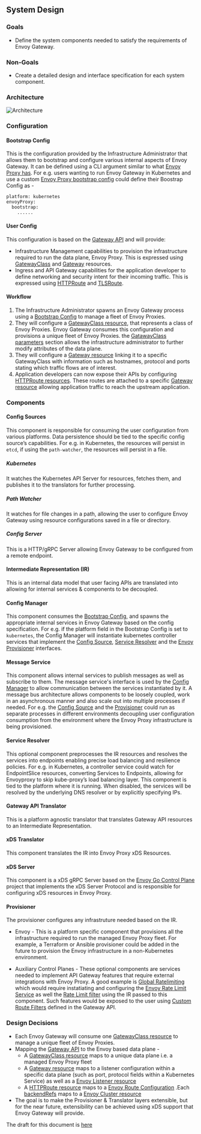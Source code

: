 ## System Design

### Goals
* Define the system components needed to satisfy the requirements of Envoy Gateway.

### Non-Goals
* Create a detailed design and interface specification for each system component.

### Architecture
![Architecture](../images/architecture.png)

### Configuration

#### Bootstrap Config
This is the configuration provided by the Infrastructure Administrator that allows them to bootstrap and configure various internal aspects of Envoy Gateway.
It can be defined using a CLI argument similar to what [Envoy Proxy has](https://www.envoyproxy.io/docs/envoy/latest/operations/cli#cmdoption-c).
For e.g. users wanting to run Envoy Gateway in Kubernetes and use a custom [Envoy Proxy bootstrap config](https://www.envoyproxy.io/docs/envoy/latest/api-v3/config/bootstrap/v3/bootstrap.proto#envoy-v3-api-msg-config-bootstrap-v3-bootstrap) could define their Boostrap Config as -
```
platform: kubernetes
envoyProxy:
  bootstrap: 
    ......
```

#### User Config
This configuration is based on the [Gateway API](https://gateway-api.sigs.k8s.io) and will provide:
* Infrastructure Management capabilities to provision the infrastructure required to run the data plane, Envoy Proxy.
This is expressed using [GatewayClass](https://gateway-api.sigs.k8s.io/concepts/api-overview/#gatewayclass) and [Gateway](https://gateway-api.sigs.k8s.io/concepts/api-overview/#gateway) resources.
* Ingress and API Gateway capabilities for the application developer to define networking and security intent for their incoming traffic.
This is expressed using [HTTPRoute](https://gateway-api.sigs.k8s.io/concepts/api-overview/#httproute) and [TLSRoute](https://gateway-api.sigs.k8s.io/concepts/api-overview/#tlsroute).

#### Workflow
1. The Infrastructure Administrator spawns an Envoy Gateway process using a [Bootstrap Config](#bootstrap-config) to manage a fleet of Envoy Proxies.
2. They will configure a [GatewayClass resource](https://gateway-api.sigs.k8s.io/concepts/api-overview/#gatewayclass), that represents a class of Envoy Proxies.
Envoy Gateway consumes this configuration and provisions a unique fleet of Envoy Proxies. the [GatawayClass parameters](https://gateway-api.sigs.k8s.io/v1alpha2/api-types/gatewayclass/#gatewayclass-parameters) section allows the infrastructure administrator to further modify attributes of the data plane. 
3. They will configure a [Gateway resource](https://gateway-api.sigs.k8s.io/concepts/api-overview/#gateway) linking it to a specific GatewayClass 
with information such as hostnames, protocol and ports stating which traffic flows are of interest.
4. Application developers can now expose their APIs by configuring [HTTPRoute resources](https://gateway-api.sigs.k8s.io/concepts/api-overview/#httproute).
These routes are attached to a specific [Gateway resource](https://gateway-api.sigs.k8s.io/concepts/api-overview/#gateway) allowing application traffic to reach
the upstream application.

### Components

#### Config Sources
This component is responsible for consuming the user configuration from various platforms. Data persistence should be tied to the specific config source’s capabilities. For e.g. in Kubernetes, the resources will persist in `etcd`, if using the `path-watcher`, the resources will persist in a file.

##### Kubernetes
It watches the Kubernetes API Server for resources, fetches them, and publishes it to the translators for further processing.

##### Path Watcher
It watches for file changes in a path, allowing the user to configure Envoy Gateway using resource configurations saved in a file or directory.

##### Config Server
This is a HTTP/gRPC Server allowing Envoy Gateway to be configured from a remote endpoint. 

#### Intermediate Representation (IR)
This is an internal data model that user facing APIs are translated into allowing for internal services & components to be decoupled. 

#### Config Manager
This component consumes the [Bootstrap Config](#bootstrap-config), and spawns the appropriate internal services in Envoy Gateway based on the config specification.
For e.g. if the platform field in the Bootstrap Config is set to `kubernetes`, the Config Manager will instantiate kubernetes controller services that implement the
[Config Source](#config-source), [Service Resolver](#service-resolver) and the [Envoy Provisioner](#provisioner) interfaces.

#### Message Service
This component allows internal services to publish messages as well as subscribe to them. The message service's interface is used by the [Config Manager](#config-manager) to 
allow communication between the services instantiated by it.
A message bus architecture allows components to be loosely coupled, work in an asynchronous manner and also scale out into multiple processes if needed. 
For e.g. the [Config Source](#config-source) and the [Provisioner](#provisoner) could run as separate processes in different environments decoupling user configuration consumption
from the environment where the Envoy Proxy infrastructure is being provisioned.

#### Service Resolver
This optional component preprocesses the IR resources and resolves the services into endpoints enabling precise load balancing and resilience policies.
For e.g. in Kubernetes, a controller service could watch for EndpointSlice resources, converting Services to Endpoints, allowing for Envoyproxy to skip kube-proxy’s
load balancing layer. This component is tied to the platform where it is running.  When disabled, the services will be resolved by the underlying DNS resolver or
by explicitly specifying IPs.

#### Gateway API Translator
This is a platform agnostic translator that translates Gateway API resources to an Intermediate Representation.

#### xDS Translator
This component translates the IR into Envoy Proxy xDS Resources.

#### xDS Server
This component is a xDS gRPC Server based on the [Envoy Go Control Plane](https://github.com/envoyproxy/go-control-plane) project that implements the xDS Server Protocol
and is responsible for configuring xDS resources in Envoy Proxy. 

#### Provisioner
The provisioner configures any infrastruture needed based on the IR.

* Envoy - This is a platform specific component that provisions all the infrastructure required to run the managed Envoy Proxy fleet. 
For example, a Terraform or Ansible provisioner could be added in the future to provision the Envoy infrastructure in a non-Kubernetes environment.

* Auxiliary Control Planes - These optional components are services needed to implement API Gateway features that require external integrations with Envoy Proxy. A good example is [Global Ratelimiting](https://www.envoyproxy.io/docs/envoy/latest/intro/arch_overview/other_features/global_rate_limiting) which would require instatiating and 
configuring the [Envoy Rate Limit Service](https://github.com/envoyproxy/ratelimit) as well the [Rate Limit filter](https://www.envoyproxy.io/docs/envoy/latest/api-v3/extensions/filters/http/ratelimit/v3/rate_limit.proto#envoy-v3-api-msg-extensions-filters-http-ratelimit-v3-ratelimit) using the IR passed to this component. Such features would
be exposed to the user using [Custom Route Filters](https://gateway-api.sigs.k8s.io/v1alpha2/api-types/httproute/#filters-optional) defined in the Gateway API.

### Design Decisions
* Each Envoy Gateway will consume one [GatewayClass resource](https://gateway-api.sigs.k8s.io/concepts/api-overview/#gatewayclass) to manage a unique fleet of Envoy Proxies.
* Mapping the [Gateway API](https://gateway-api.sigs.k8s.io) to the Envoy based data plane - 
  * A [GatewayClass resource](https://gateway-api.sigs.k8s.io/concepts/api-overview/#gatewayclass) maps to a unique data plane i.e. a managed Envoy Proxy fleet
  * A [Gateway resource](https://gateway-api.sigs.k8s.io/concepts/api-overview/#gateway) maps to a listener configuration within a specific data plane (such as port, protocol fields within a Kubernetes Service) as well as a [Envoy Listener resource](https://www.envoyproxy.io/docs/envoy/latest/api-v3/config/listener/v3/listener.proto#envoy-v3-api-msg-config-listener-v3-listener)
  * A [HTTPRoute resource](https://gateway-api.sigs.k8s.io/concepts/api-overview/#httproute) maps to a [Envoy Route Configuration](https://www.envoyproxy.io/docs/envoy/latest/api-v3/config/route/v3/route.proto#config-route-v3-routeconfiguration) .Each [backendRefs](https://gateway-api.sigs.k8s.io/v1alpha2/api-types/httproute/#backendrefs-optional) maps to a [Envoy Cluster resource](https://www.envoyproxy.io/docs/envoy/latest/api-v3/config/cluster/v3/cluster.proto#config-cluster-v3-cluster)
* The goal is to make the Provisioner & Translator layers extensible, but for the near future, extensibility can be achieved using xDS support that Envoy Gateway
will provide.

The draft for this document is [here](https://docs.google.com/document/d/1riyTPPYuvNzIhBdrAX8dpfxTmcobWZDSYTTB5NeybuY/edit)
